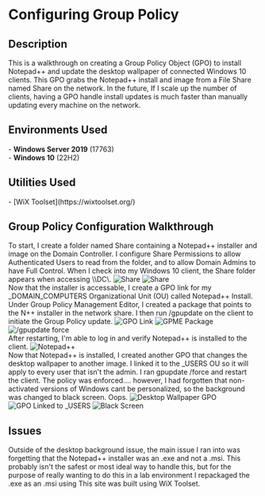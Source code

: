 # Configuring Group Policy
<h2>Description</h2>
This is a walkthrough on creating a Group Policy Object (GPO) to install Notepad++ and update the desktop wallpaper of connected Windows 10 clients. This GPO grabs the Notepad++ install and image from a File Share named Share on the network. In the future, If I scale up the number of clients, having a GPO handle install updates is much faster than manually updating every machine on the network.
<h2>Environments Used</h2>
- <b>Windows Server 2019</b> (17763) </br>
- <b>Windows 10</b> (22H2)
<h2>Utilities Used</h2>
- [WiX Toolset](https://wixtoolset.org/)
<h2>Group Policy Configuration Walkthrough</h2> 
To start, I create a folder named Share containing a Notepad++ installer and image on the Domain Controller. I configure Share Permissions to allow Authenticated Users to read from the folder, and to allow Domain Admins to have Full Control. When I check into my Windows 10 client, the Share folder appears when accessing \\DC\.
<img src="https://i.imgur.com/dpfEvRd.png" alt="Share"/>
<img src="https://i.imgur.com/J1EY5LN.png" alt="Share"/>
<br/>
Now that the installer is accessable, I create a GPO link for my _DOMAIN_COMPUTERS Organizational Unit (OU) called Notepad++ Install. Under Group Policy Management Editor, I created a package that points to the N++ installer in the network share. I then run /gpupdate on the client to initiate the Group Policy update.
<img src="https://i.imgur.com/rlsYGrN.png" alt="GPO Link"/>
<img src="https://i.imgur.com/yVq0tlW.png" alt="GPME Package"/>
<img src="https://i.imgur.com/g7RTKef.png" alt="/gpupdate force"/>
<br/>
After restarting, I'm able to log in and verify Notepad++ is installed to the client.
<img src="https://i.imgur.com/CBM2u7O.png" alt="Notepad++"/>
<br/>
Now that Notepad++ is installed, I created another GPO that changes the desktop wallpaper to another image. I linked it to the _USERS OU so it will apply to every user that isn't the admin. I ran gpupdate /force and restart the client. The policy was enforced.... however, I had forgotten that non-activated versions of Windows cant be personalized, so the background was changed to black screen. Oops. 
<img src="https://i.imgur.com/knc61v0.png" alt="Desktop Wallpaper GPO"/>
<img src="https://i.imgur.com/WdWgCNP.png" alt="GPO Linked to _USERS"/>
<img src="https://i.imgur.com/bqWuPwn.png" alt="Black Screen"/>
<br/>
<h2>Issues </h2>
Outside of the desktop background issue, the main issue I ran into was forgetting that the Notepad++ installer was an .exe and not a .msi. This probably isn't the safest or most ideal way to handle this, but for the purpose of really wanting to do this in a lab environment I repackaged the .exe as an .msi using This site was built using WiX Toolset.
